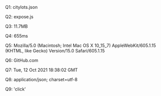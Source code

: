 Q1: citylots.json

Q2: expose.js

Q3: 11.7MB

Q4: 655ms

Q5: Mozilla/5.0 (Macintosh; Intel Mac OS X 10_15_7) AppleWebKit/605.1.15 (KHTML, like Gecko) Version/15.0 Safari/605.1.15

Q6: GitHub.com

Q7: Tue, 12 Oct 2021 18:38:02 GMT

Q8: application/json; charset=utf-8

Q9: 'click'

